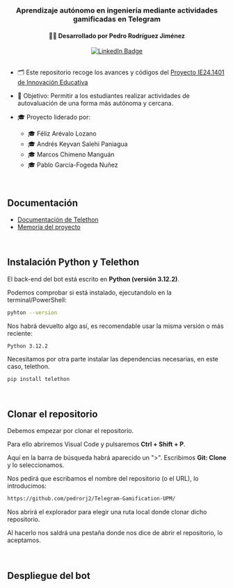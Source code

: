 <h3 align="center">Aprendizaje autónomo en ingeniería mediante actividades gamificadas en Telegram</h3>
<div align="center">
  
  <!-- Título centrado -->
  <h4>👨‍🎓 Desarrollado por Pedro Rodríguez Jiménez</h4>
  
  <!-- Badge de LinkedIn centrado -->
  <a href="https://www.linkedin.com/in/pedro-rjimenez/">
    <img src="https://img.shields.io/badge/pedro__rjcl-blue.svg?style=for-the-badge&logo=linkedin&logoColor=white" alt="LinkedIn Badge">
  </a>

</div>

<br>

- 🗂️ Este repositorio recoge los avances y códigos del [Proyecto IE24.1401 de Innovación Educativa](https://innovacioneducativa.upm.es/proyectos-ie/informacion?anyo=2023-2024&id=1160)

- 🎯 Objetivo: Permitir a los estudiantes realizar actividades de autovaluación de una forma más autónoma y cercana.

- 🎓 Proyecto liderado por:
  - 🎓 Féliz Arévalo Lozano
  - 🎓 Andrés Keyvan Salehi Paniagua
  - 🎓 Marcos Chimeno Manguán
  - 🎓 Pablo García-Fogeda Nuñez  

<br>

## Documentación

 - [Documentación de Telethon](https://docs.telethon.dev/en/stable/)
 - [Memoria del proyecto](https://www.overleaf.com/read/nvbqkrzspbjp#ad7e05)

<br>

## Instalación Python y Telethon

El back-end del bot está escrito en **Python (versión 3.12.2)**.

Podemos comprobar si está instalado, ejecutandolo en la terminal/PowerShell: 

```bash
pyhton --version
```

Nos habrá devuelto algo así, es recomendable usar la misma versión o más reciente:

```
Python 3.12.2
```

Necesitamos por otra parte instalar las dependencias necesarias, en este caso, telethon.
```bash
pip install telethon
```

<br>

## Clonar el repositorio

Debemos empezar por clonar el repositorio.

Para ello abriremos Visual Code y pulsaremos **Ctrl + Shift + P**.

Aquí en la barra de búsqueda habrá aparecido un ">". Escribimos **Git: Clone** y lo seleccionamos.

Nos pedirá que escribamos el nombre del repositorio (o el URL), lo introducimos:

```bash
https://github.com/pedrorj2/Telegram-Gamification-UPM/
```

Nos abrirá el explorador para elegir una ruta local donde clonar dicho repositorio.

Al hacerlo nos saldrá una pestaña donde nos dice de abrir el repositorio, lo aceptamos.

<br>

## Despliegue del bot



